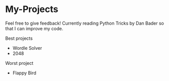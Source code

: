 # My-Projects
Feel free to give feedback! Currently reading Python Tricks by Dan Bader so that I can improve my code.

Best projects
 - Wordle Solver
 - 2048

Worst project
 - Flappy Bird
